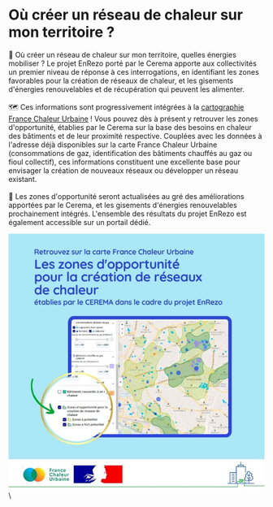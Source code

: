 # Où créer un réseau de chaleur sur mon territoire ?

🔎 Où créer un réseau de chaleur sur mon territoire, quelles énergies mobiliser ? Le projet EnRezo porté par le Cerema apporte aux collectivités un premier niveau de réponse à ces interrogations, en identifiant les zones favorables pour la création de réseaux de chaleur, et les gisements d'énergies renouvelables et de récupération qui peuvent les alimenter.\
\
🗺 Ces informations sont progressivement intégrées à la [cartographie France Chaleur Urbaine](https://france-chaleur-urbaine.beta.gouv.fr/carte) ! Vous pouvez dès à présent y retrouver les zones d'opportunité, établies par le Cerema sur la base des besoins en chaleur des bâtiments et de leur proximité respective. Couplées avec les données à l'adresse déjà disponibles sur la carte France Chaleur Urbaine (consommations de gaz, identification des bâtiments chauffés au gaz ou fioul collectif), ces informations constituent une excellente base pour envisager la création de nouveaux réseaux ou développer un réseau existant.\
\
📍 Les zones d'opportunité seront actualisées au gré des améliorations apportées par le Cerema, et les gisements d'énergies renouvelables prochainement intégrés. L'ensemble des résultats du projet EnRezo est également accessible sur un portail dédié.

![](<.gitbook/assets/8 (2).jpg>)\
